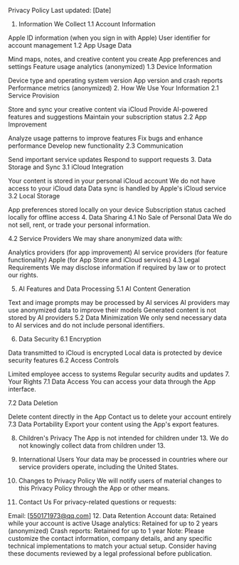 Privacy Policy
Last updated: [Date]

1. Information We Collect
1.1 Account Information

Apple ID information (when you sign in with Apple)
User identifier for account management
1.2 App Usage Data

Mind maps, notes, and creative content you create
App preferences and settings
Feature usage analytics (anonymized)
1.3 Device Information

Device type and operating system version
App version and crash reports
Performance metrics (anonymized)
2. How We Use Your Information
2.1 Service Provision

Store and sync your creative content via iCloud
Provide AI-powered features and suggestions
Maintain your subscription status
2.2 App Improvement

Analyze usage patterns to improve features
Fix bugs and enhance performance
Develop new functionality
2.3 Communication

Send important service updates
Respond to support requests
3. Data Storage and Sync
3.1 iCloud Integration

Your content is stored in your personal iCloud account
We do not have access to your iCloud data
Data sync is handled by Apple's iCloud service
3.2 Local Storage

App preferences stored locally on your device
Subscription status cached locally for offline access
4. Data Sharing
4.1 No Sale of Personal Data
We do not sell, rent, or trade your personal information.

4.2 Service Providers
We may share anonymized data with:

Analytics providers (for app improvement)
AI service providers (for feature functionality)
Apple (for App Store and iCloud services)
4.3 Legal Requirements
We may disclose information if required by law or to protect our rights.

5. AI Features and Data Processing
5.1 AI Content Generation

Text and image prompts may be processed by AI services
AI providers may use anonymized data to improve their models
Generated content is not stored by AI providers
5.2 Data Minimization
We only send necessary data to AI services and do not include personal identifiers.

6. Data Security
6.1 Encryption

Data transmitted to iCloud is encrypted
Local data is protected by device security features
6.2 Access Controls

Limited employee access to systems
Regular security audits and updates
7. Your Rights
7.1 Data Access
You can access your data through the App interface.

7.2 Data Deletion

Delete content directly in the App
Contact us to delete your account entirely
7.3 Data Portability
Export your content using the App's export features.

8. Children's Privacy
The App is not intended for children under 13. We do not knowingly collect data from children under 13.

9. International Users
Your data may be processed in countries where our service providers operate, including the United States.

10. Changes to Privacy Policy
We will notify users of material changes to this Privacy Policy through the App or other means.

11. Contact Us
For privacy-related questions or requests:

Email: [550171973@qq.com]
12. Data Retention
Account data: Retained while your account is active
Usage analytics: Retained for up to 2 years (anonymized)
Crash reports: Retained for up to 1 year
Note: Please customize the contact information, company details, and any specific technical implementations to match your actual setup. Consider having these documents reviewed by a legal professional before publication.


